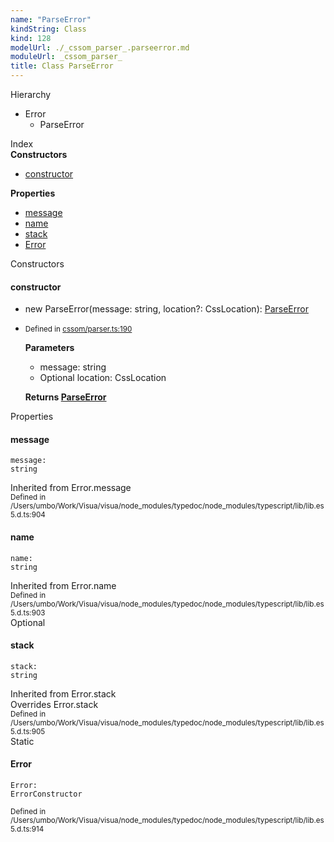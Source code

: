```yaml
---
name: "ParseError"
kindString: Class
kind: 128
modelUrl: ./_cssom_parser_.parseerror.md
moduleUrl: _cssom_parser_
title: Class ParseError
---
```



<section class="pt-2 tsd-panel tsd-hierarchy">
<div class="lead">Hierarchy</div>
<ul class="pl-3 tsd-hierarchy list-style-initial">
<li>
<span class="tsd-signature-type">Error</span>
<ul class="pl-3 tsd-hierarchy list-style-initial">
<li>
<span class="target">ParseError</span>

</li>
</ul>
</li>
</ul>

</section>





<section >
<div class="lead pb-2">Index</div>
<section class="tsd-panel tsd-index-panel">
<div class="tsd-index-content">
<section class="tsd-index-section ">
<strong>Constructors</strong>
<ul>
<li class="tsd-kind-constructor tsd-parent-kind-class"><a href="../_cssom_parser_.parseerror/#constructor" class="tsd-kind-icon">constructor</a></li>
</ul>
</section>
<section class="tsd-index-section ">
<strong>Properties</strong>
<ul>
<li class="tsd-kind-property tsd-parent-kind-class tsd-is-inherited"><a href="../_cssom_parser_.parseerror/#message" class="tsd-kind-icon">message</a></li>
<li class="tsd-kind-property tsd-parent-kind-class tsd-is-inherited"><a href="../_cssom_parser_.parseerror/#name" class="tsd-kind-icon">name</a></li>
<li class="tsd-kind-property tsd-parent-kind-class tsd-is-overwrite tsd-is-inherited"><a href="../_cssom_parser_.parseerror/#stack" class="tsd-kind-icon">stack</a></li>
<li class="tsd-kind-property tsd-parent-kind-class tsd-is-static"><a href="../_cssom_parser_.parseerror/#error" class="tsd-kind-icon">Error</a></li>
</ul>
</section>
</div>
</section>
</section>
<section>
<div class="lead">Constructors</div>
<section class="pb-4 pt-2 tsd-kind-constructor tsd-parent-kind-class">
<div class="d-flex flex-row">

<h4 id="constructor">constructor</h4>
</div>

<ul class="tsd-signatures tsd-kind-constructor tsd-parent-kind-class">
<li class="tsd-signature tsd-kind-icon">new <wbr>Parse<wbr>Error<span class="tsd-signature-symbol">(</span>message<span class="tsd-signature-symbol">: </span><span class="tsd-signature-type">string</span>, location<span class="tsd-signature-symbol">?: </span><span class="tsd-signature-type">CssLocation</span><span class="tsd-signature-symbol">)</span><span class="tsd-signature-symbol">: </span><a href="../_cssom_parser_.parseerror/" class="tsd-signature-type">ParseError</a></li>
</ul>

<ul class="tsd-descriptions">
<li class="tsd-description">
<aside class="tsd-sources pb-2">
<div class="d-flex flex-column">
<small class="text-muted">Defined in <a href="https://github.com/umbopepato/visua/blob/dbefde1/src/cssom/parser.ts#L190">cssom/parser.ts:190</a></small>
</div>
</aside>


<strong>Parameters</strong>
<ul class="pl-3 pb-2 list-style-initial">
<li>
<div class="h6 mb-0">message: <span class="tsd-signature-type">string</span></div>


</li>
<li>
<div class="h6 mb-0"><span class="badge badge-primary">Optional</span> location: <span class="tsd-signature-type">CssLocation</span></div>


</li>
</ul>

<strong>Returns <a href="../_cssom_parser_.parseerror/" class="tsd-signature-type">ParseError</a></strong>


</li>
</ul>

</section>
</section>
<section>
<div class="lead">Properties</div>
<section class="pb-4 pt-2 tsd-kind-property tsd-parent-kind-class tsd-is-inherited">
<div class="d-flex flex-row">

<h4 id="message">message</h4>
</div>

<code class="tsd-signature tsd-kind-icon">message<span class="tsd-signature-symbol">:</span> <span class="tsd-signature-type">string</span></code>

<aside class="tsd-sources pb-2">
<div>Inherited from Error.message</div>
<div class="d-flex flex-column">
<small class="text-muted">Defined in /Users/umbo/Work/Visua/visua/node_modules/typedoc/node_modules/typescript/lib/lib.es5.d.ts:904</small>
</div>
</aside>




</section>
<section class="pb-4 pt-2 tsd-kind-property tsd-parent-kind-class tsd-is-inherited">
<div class="d-flex flex-row">

<h4 id="name">name</h4>
</div>

<code class="tsd-signature tsd-kind-icon">name<span class="tsd-signature-symbol">:</span> <span class="tsd-signature-type">string</span></code>

<aside class="tsd-sources pb-2">
<div>Inherited from Error.name</div>
<div class="d-flex flex-column">
<small class="text-muted">Defined in /Users/umbo/Work/Visua/visua/node_modules/typedoc/node_modules/typescript/lib/lib.es5.d.ts:903</small>
</div>
</aside>




</section>
<section class="pb-4 pt-2 tsd-kind-property tsd-parent-kind-class tsd-is-overwrite tsd-is-inherited">
<div class="d-flex flex-row">
<div class="h4 pr-1"><span class="badge badge-primary">Optional</span></div>
<h4 id="stack">stack</h4>
</div>

<code class="tsd-signature tsd-kind-icon">stack<span class="tsd-signature-symbol">:</span> <span class="tsd-signature-type">string</span></code>

<aside class="tsd-sources pb-2">
<div>Inherited from Error.stack</div>
<div>Overrides Error.stack</div>
<div class="d-flex flex-column">
<small class="text-muted">Defined in /Users/umbo/Work/Visua/visua/node_modules/typedoc/node_modules/typescript/lib/lib.es5.d.ts:905</small>
</div>
</aside>




</section>
<section class="pb-4 pt-2 tsd-kind-property tsd-parent-kind-class tsd-is-static">
<div class="d-flex flex-row">
<div class="h4 pr-1"><span class="badge badge-primary">Static</span></div>
<h4 id="error">Error</h4>
</div>

<code class="tsd-signature tsd-kind-icon">Error<span class="tsd-signature-symbol">:</span> <span class="tsd-signature-type">ErrorConstructor</span></code>

<aside class="tsd-sources pb-2">
<div class="d-flex flex-column">
<small class="text-muted">Defined in /Users/umbo/Work/Visua/visua/node_modules/typedoc/node_modules/typescript/lib/lib.es5.d.ts:914</small>
</div>
</aside>




</section>
</section>
